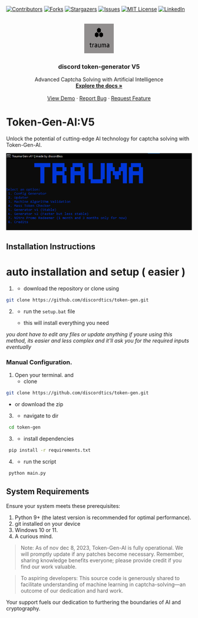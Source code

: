 
[![Contributors][contributors-shield]][contributors-url]
[![Forks][forks-shield]][forks-url]
[![Stargazers][stars-shield]][stars-url]
[![Issues][issues-shield]][issues-url]
[![MIT License][license-shield]][license-url]
[![LinkedIn][linkedin-shield]][linkedin-url]




<br />
<div align="center">
  <a href="https://github.com/discordtics/token-gen">
    <img src="images/imagess.png" alt="Logo" width="80" height="80">
  </a>

  <h3 align="center">discord token-generator V5</h3>

  <p align="center">
     Advanced Captcha Solving with Artificial Intelligence
    <br />
    <a href="https://github.com/discordtics/token-gen"><strong>Explore the docs »</strong></a>
    <br />
    <br />
    <a href="https://github.com/discordtics/token-gen">View Demo</a>
    ·
    <a href="https://github.com/discordtics/token-gen">Report Bug</a>
    ·
    <a href="https://github.com/discordtics/token-gen">Request Feature</a>
  </p>
</div>






# Token-Gen-AI:V5

Unlock the potential of cutting-edge AI technology for captcha solving with Token-Gen-AI.

![AI in Action](images/image.png)

## Installation Instructions

# auto installation and setup ( easier )

1. * download the repository or clone using
  ```sh
  git clone https://github.com/discordtics/token-gen.git
  ```
2.   * run the ```setup.bat``` file
  
     * this will install everything you need

*you dont have to edit any files or update anything if youre using this method, its easier and less complex and it'll ask you     for the required inputs eventually*




### Manual Configuration.

1. Open your terminal. and
   * clone
  ```sh
  git clone https://github.com/discordtics/token-gen.git
  ```
   * or download the zip
3.   * navigate to dir
   ```sh
    cd token-gen
  ```
3.   * install dependencies
   ```sh
    pip install -r requirements.txt
  ``` 
4.   * run the script
   ```sh
    python main.py
  ```

## System Requirements

Ensure your system meets these prerequisites:

1. Python 9+ (the latest version is recommended for optimal performance).
2. git installed on your device
3. Windows 10 or 11.
4. A curious mind.

> Note: As of nov  dec 8, 2023, Token-Gen-AI is fully operational. We will promptly update if any patches become necessary. Remember, sharing knowledge benefits everyone; please provide credit if you find our work valuable.

> To aspiring developers: This source code is generously shared to facilitate understanding of machine learning in captcha-solving—an outcome of our dedication and hard work.


[contributors-shield]: https://img.shields.io/github/contributors/discordtics/token-gen.svg?style=for-the-badge
[contributors-url]: https://github.com/discordtics/token-gen/graphs/contributors
[forks-shield]: https://img.shields.io/github/forks/discordtics/token-gen.svg?style=for-the-badge
[forks-url]: https://github.com/discordtics/token-gen/network/members
[stars-shield]: https://img.shields.io/github/stars/discordtics/token-gen.svg?style=for-the-badge
[stars-url]: https://github.com/discordtics/token-gen/stargazers
[issues-shield]: https://img.shields.io/github/issues/discordtics/token-gen.svg?style=for-the-badge
[issues-url]: https://github.com/discordtics/token-gen/issues
[license-shield]: https://img.shields.io/github/license/discordtics/token-gen.svg?style=for-the-badge
[license-url]: https://github.com/discordtics/token-gen/blob/master/LICENSE.txt
[linkedin-shield]: https://img.shields.io/badge/-LinkedIn-black.svg?style=for-the-badge&logo=linkedin&colorB=555
[linkedin-url]: https://linkedin.com/in/othneildrew
[product-screenshot]: images/screenshot.png
[Next.js]: https://img.shields.io/badge/next.js-000000?style=for-the-badge&logo=nextdotjs&logoColor=white
[Next-url]: https://nextjs.org/
[React.js]: https://img.shields.io/badge/React-20232A?style=for-the-badge&logo=react&logoColor=61DAFB
[React-url]: https://reactjs.org/
[Vue.js]: https://img.shields.io/badge/Vue.js-35495E?style=for-the-badge&logo=vuedotjs&logoColor=4FC08D
[Vue-url]: https://vuejs.org/




Your support fuels our dedication to furthering the boundaries of AI and cryptography. 

